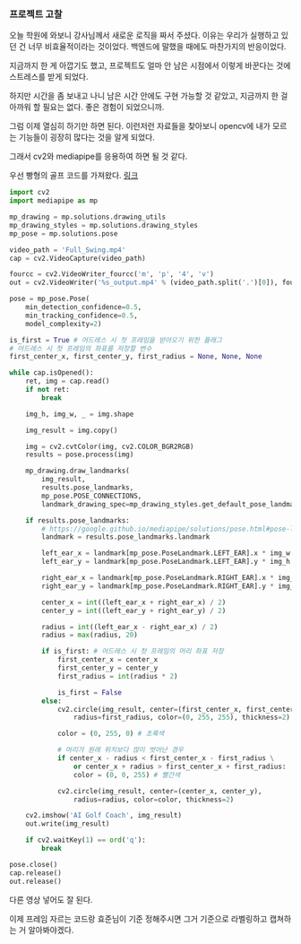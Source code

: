 ### 프로젝트 고찰

오늘 학원에 와보니 강사님께서 새로운 로직을 짜서 주셨다. 이유는 우리가 실행하고 있던 건 너무 비효율적이라는 것이었다. 백엔드에 말했을 때에도 마찬가지의 반응이었다.

지금까지 한 게 아깝기도 했고, 프로젝트도 얼마 안 남은 시점에서 이렇게 바꾼다는 것에 스트레스를 받게 되었다.

하지만 시간을 좀 보내고 나니 남은 시간 안에도 구현 가능할 것 같았고, 지금까지 한 걸 아까워 할 필요는 없다. 좋은 경험이 되었으니까.

그럼 이제 열심히 하기만 하면 된다. 이런저런 자료들을 찾아보니 opencv에 내가 모르는 기능들이 굉장히 많다는 것을 알게 되었다.

그래서 cv2와 mediapipe를 응용하여 하면 될 것 같다.

우선 빵형의 골프 코드를 가져왔다. [링크](https://www.youtube.com/watch?v=PeuE0nLQqzU)

```py
import cv2
import mediapipe as mp

mp_drawing = mp.solutions.drawing_utils
mp_drawing_styles = mp.solutions.drawing_styles
mp_pose = mp.solutions.pose

video_path = 'Full_Swing.mp4'
cap = cv2.VideoCapture(video_path)

fourcc = cv2.VideoWriter_fourcc('m', 'p', '4', 'v')
out = cv2.VideoWriter('%s_output.mp4' % (video_path.split('.')[0]), fourcc, cap.get(cv2.CAP_PROP_FPS), (int(cap.get(cv2.CAP_PROP_FRAME_WIDTH)), int(cap.get(cv2.CAP_PROP_FRAME_HEIGHT))))

pose = mp_pose.Pose(
    min_detection_confidence=0.5,
    min_tracking_confidence=0.5,
    model_complexity=2)

is_first = True # 어드레스 시 첫 프레임을 받아오기 위한 플래그
# 어드레스 시 첫 프레임의 좌표를 저장할 변수
first_center_x, first_center_y, first_radius = None, None, None

while cap.isOpened():
    ret, img = cap.read()
    if not ret:
        break

    img_h, img_w, _ = img.shape

    img_result = img.copy()

    img = cv2.cvtColor(img, cv2.COLOR_BGR2RGB)
    results = pose.process(img)

    mp_drawing.draw_landmarks(
        img_result,
        results.pose_landmarks,
        mp_pose.POSE_CONNECTIONS,
        landmark_drawing_spec=mp_drawing_styles.get_default_pose_landmarks_style())

    if results.pose_landmarks:
        # https://google.github.io/mediapipe/solutions/pose.html#pose-landmark-model-blazepose-ghum-3d
        landmark = results.pose_landmarks.landmark

        left_ear_x = landmark[mp_pose.PoseLandmark.LEFT_EAR].x * img_w
        left_ear_y = landmark[mp_pose.PoseLandmark.LEFT_EAR].y * img_h

        right_ear_x = landmark[mp_pose.PoseLandmark.RIGHT_EAR].x * img_w
        right_ear_y = landmark[mp_pose.PoseLandmark.RIGHT_EAR].y * img_h

        center_x = int((left_ear_x + right_ear_x) / 2)
        center_y = int((left_ear_y + right_ear_y) / 2)

        radius = int((left_ear_x - right_ear_x) / 2)
        radius = max(radius, 20)

        if is_first: # 어드레스 시 첫 프레임의 머리 좌표 저장
            first_center_x = center_x
            first_center_y = center_y
            first_radius = int(radius * 2)

            is_first = False
        else:
            cv2.circle(img_result, center=(first_center_x, first_center_y),
                radius=first_radius, color=(0, 255, 255), thickness=2)

            color = (0, 255, 0) # 초록색

            # 머리가 원래 위치보다 많이 벗어난 경우
            if center_x - radius < first_center_x - first_radius \
                or center_x + radius > first_center_x + first_radius:
                color = (0, 0, 255) # 빨간색

            cv2.circle(img_result, center=(center_x, center_y),
                radius=radius, color=color, thickness=2)

    cv2.imshow('AI Golf Coach', img_result)
    out.write(img_result)

    if cv2.waitKey(1) == ord('q'):
        break

pose.close()
cap.release()
out.release()
```

다른 영상 넣어도 잘 된다.

이제 프레임 자르는 코드랑 효준님이 기준 정해주시면 그거 기준으로 라벨링하고 캡쳐하는 거 알아봐야겠다.
